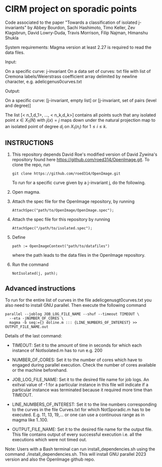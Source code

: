 
# CIRM project on sporadic points #

Code associated to the paper "Towards a classification of isolated j-invariants" 
by Abbey Bourdon, Sachi Hashimoto, Timo Keller, Zev Klagsbrun, David Lowry-Duda, Travis Morrison, Filip Najman, Himanshu Shukla

System requirements: Magma version at least 2.27 is required to read the data files.

Input:

On a specific curve:     j-invariant
On a data set of curves: txt file with list of Cremona labels/Weierstrass coefficient array
                         delimited by newline character, e.g. adelicgenus0curves.txt

Output:

On a specific curve:     [j-invariant, empty list] or
                         [j-invariant, set of pairs (level and degree)]

The list [< n_1,d_1>, ..., < n_k,d_k>] contains all points such that any
isolated point $x \in X_1(N)$ with $j(x)= j$ maps down under the natural
projection map to an isolated point of degree $d_i$ on $X_1(n_i)$ for
$1 \leq i \leq k$.


## INSTRUCTIONS ##

1. This repository depends David Roe's modified version of David Zywina's
   repository found here <https://github.com/roed314/OpenImage.git>. To clone
   the repo, run

   ```
   git clone https://github.com/roed314/OpenImage.git
   ```

   To run for a specific curve given by a j-invariant j, do the following.

2. Open magma.

3. Attach the spec file for the OpenImage repository, by running

   ```
   AttachSpec("path/to/OpenImage/OpenImage.spec");
   ```

4. Attach the spec file for this repository by running

   ```
   AttachSpec("/path/to/isolated.spec");
   ```

5. Define

   ```
   path := OpenImageContext("path/to/datafiles")
   ```

   where the path leads to the data files in the OpenImage repository.

6. Run the command

   ```
   NotIsolated(j, path);
   ```


## Advanced instructions ##

To run for the entire list of curves in the file adelicgenusgt0curves.txt you also need to
install GNU parallel. Then execute the following command

    parallel --joblog JOB_LOG_FILE_NAME --shuf --timeout TIMEOUT \
      --eta -jNUMBER_OF_CORES \
      magma -b seq:={} doline.m ::: {LINE_NUMBERS_OF_INTEREST} >> OUTPUT_FILE_NAME.out

Details of the last command:

- TIMEOUT: Set it to the amount of time in seconds for which each instance of
  NotIsolated.m has to run e.g. 200

- NUMBER_OF_CORES: Set it to the number of cores which have to engaged during
  parallel execution. Check the number of cores available or the machine
  beforehand.

- JOB_LOG_FILE_NAME: Set it to the desired file name for job logs. An exitval
  value of -1 for a particular instance in this file will indicate if a
  particular instance was terminated because it required more time than
  TIMEOUT.

- LINE_NUMBERS_OF_INTEREST: Set it to the line numbers corresponding to the
  curves in the file Curves.txt for which NotSporadic.m has to be executed.
  E.g. 11, 13, 19,... or one can use a continuous range as in magma like
  1..100.

- OUTPUT_FILE_NAME: Set it to the desired file name for the output file. This
  file contains output of every successful execution i.e. all the executions
  which were not timed out.


Note: Users with a Bash terminal can run install_dependencies.sh using the
command ./install_dependencies.sh. This will install GNU parallel 2023 version
and also the OpenImage github repo.


